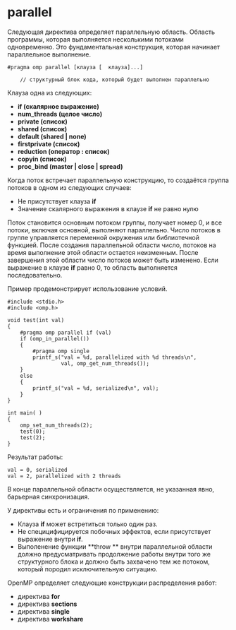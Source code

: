 # parallel

Следующая директива определяет параллельную область. Область программы, которая выполняется несколькими потоками одновременно. Это фундаментальная конструкция, которая начинает параллельное выполнение.

```
#pragma omp parallel [клауза [  клауза]...]

    // структурный блок кода, который будет выполнен параллельно
```

Клауза одна из следующих:

* **if (скалярное выражение)**
* **num_threads (целое число)**
* **private (список)**
* **shared (список)**
* **default (shared | none)**
* **firstprivate (список)**
* **reduction (оператор : список)**
* **copyin (список)**
* **proc_bind (master | close | spread)**



Когда поток встречает параллельную конструкцию, то создаётся группа потоков в одном из следующих случаев:

* Не присутствует клауза **if**
* Значение скалярного выражения в клаузе **if** не равно нулю

Поток становится основным потоком группы, получает номер 0, и все потоки, включая основной, выполняют параллельно. Число потоков в группе управляется переменной окружения или библиотечной функцией. После создания параллельной области число, потоков на время выполнение этой области остается неизменным. После завершения этой области число потоков может быть изменено. Если выражение в клаузе **if**  равно 0, то область выполняется последовательно. 

Пример продемонстрирует использование условий.
```
#include <stdio.h>
#include <omp.h>

void test(int val)
{
    #pragma omp parallel if (val)
    if (omp_in_parallel())
    {
        #pragma omp single
        printf_s("val = %d, parallelized with %d threads\n",
                 val, omp_get_num_threads());
    }
    else
    {
        printf_s("val = %d, serialized\n", val);
    }
}

int main( )
{
    omp_set_num_threads(2);
    test(0);
    test(2);
}
```
Результат работы:
```
val = 0, serialized
val = 2, parallelized with 2 threads
```

В конце параллельной области осуществляется, не указанная явно, барьерная синхронизация.

У директивы есть и ограничения по применению:
* Клауза **if** может встретиться только один раз.
* Не специцифицируется побочных эффектов, если присутствует выражение внутри **if**.
* Выполенение функции **throw **  внутри параллельной области должно предусматривать продолжение работы внутри того же структурного блока и должно быть захвачено тем же потоком, который породил исключительную ситуацию. 

OpenMP определяет следующие конструкции распределения работ:

* директива **for**
* директива **sections**
* директива **single**
* директива **workshare**
